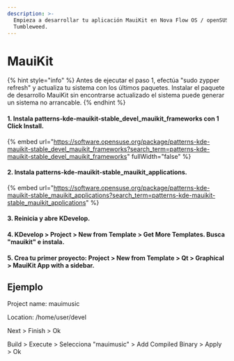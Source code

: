 ```yaml
---
description: >-
  Empieza a desarrollar tu aplicación MauiKit en Nova Flow OS / openSUSE
  Tumbleweed.
---
```


# MauiKit

{% hint style="info" %}
Antes de ejecutar el paso 1, efectúa "sudo zypper refresh" y actualiza tu sistema con los últimos paquetes. Instalar el paquete de desarrollo MauiKit sin encontrarse actualizado el sistema puede generar un sistema no arrancable.
{% endhint %}

#### 1. Instala patterns-kde-mauikit-stable\_devel\_mauikit\_frameworks con 1 Click Install.

{% embed url="https://software.opensuse.org/package/patterns-kde-mauikit-stable_devel_mauikit_frameworks?search_term=patterns-kde-mauikit-stable_devel_mauikit_frameworks" fullWidth="false" %}

#### 2. Instala patterns-kde-mauikit-stable\_mauikit\_applications.

{% embed url="https://software.opensuse.org/package/patterns-kde-mauikit-stable_mauikit_applications?search_term=patterns-kde-mauikit-stable_mauikit_applications" %}

#### 3. Reinicia y abre KDevelop.

#### 4. KDevelop > Project > New from Template > Get More Templates. Busca "mauikit" e instala.

#### 5. Crea tu primer proyecto: Project > New from Template > Qt > Graphical > MauiKit App with a sidebar.

## Ejemplo

Project name: mauimusic

Location: /home/user/devel

Next > Finish > Ok

Build > Execute > Selecciona "mauimusic" > Add Compiled Binary > Apply > Ok
